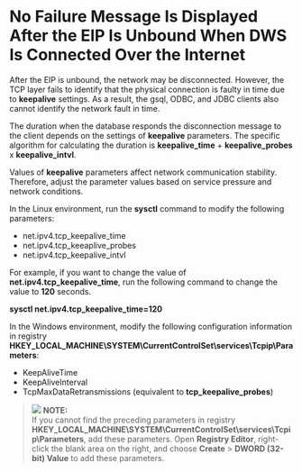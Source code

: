 # No Failure Message Is Displayed After the EIP Is Unbound When DWS Is Connected Over the Internet<a name="dws_03_0025"></a>

After the EIP is unbound, the network may be disconnected. However, the TCP layer fails to identify that the physical connection is faulty in time due to  **keepalive**  settings. As a result, the gsql, ODBC, and JDBC clients also cannot identify the network fault in time.

The duration when the database responds the disconnection message to the client depends on the settings of  **keepalive**  parameters. The specific algorithm for calculating the duration is  **keepalive\_time**  +  **keepalive\_probes**  x  **keepalive\_intvl**.

Values of  **keepalive**  parameters affect network communication stability. Therefore, adjust the parameter values based on service pressure and network conditions.

In the Linux environment, run the  **sysctl**  command to modify the following parameters:

-   net.ipv4.tcp\_keepalive\_time
-   net.ipv4.tcp\_keeaplive\_probes
-   net.ipv4.tcp\_keepalive\_intvl

For example, if you want to change the value of  **net.ipv4.tcp\_keepalive\_time**, run the following command to change the value to  **120**  seconds.

**sysctl net.ipv4.tcp\_keepalive\_time=120**

In the Windows environment, modify the following configuration information in registry  **HKEY\_LOCAL\_MACHINE\\SYSTEM\\CurrentControlSet\\services\\Tcpip\\Parameters**:

-   KeepAliveTime
-   KeepAliveInterval
-   TcpMaxDataRetransmissions \(equivalent to  **tcp\_keepalive\_probes**\)

>![](/images/icon-note.gif) **NOTE:**   
>If you cannot find the preceding parameters in registry  **HKEY\_LOCAL\_MACHINE\\SYSTEM\\CurrentControlSet\\services\\Tcpip\\Parameters**, add these parameters. Open  **Registry Editor**, right-click the blank area on the right, and choose  **Create**  \>  **DWORD \(32-bit\) Value**  to add these parameters.  

